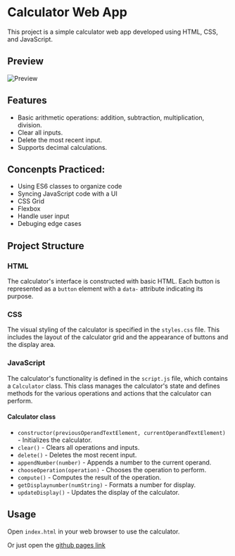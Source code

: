 # Calculator Web App

This project is a simple calculator web app developed using HTML, CSS, and JavaScript.

## Preview
![Preview](https://i.imgur.com/xuIxWCI.png)

## Features

- Basic arithmetic operations: addition, subtraction, multiplication, division.
- Clear all inputs.
- Delete the most recent input.
- Supports decimal calculations.

## Concenpts Practiced:

- Using ES6 classes to organize code
- Syncing JavaScript code with a UI
- CSS Grid
- Flexbox
- Handle user input
- Debuging edge cases

## Project Structure

### HTML
The calculator's interface is constructed with basic HTML. Each button is represented as a `button` element with a `data-` attribute indicating its purpose.

### CSS
The visual styling of the calculator is specified in the `styles.css` file. This includes the layout of the calculator grid and the appearance of buttons and the display area.

### JavaScript
The calculator's functionality is defined in the `script.js` file, which contains a `Calculator` class. This class manages the calculator's state and defines methods for the various operations and actions that the calculator can perform.

#### Calculator class
- `constructor(previousOperandTextElement, currentOperandTextElement)` - Initializes the calculator.
- `clear()` - Clears all operations and inputs.
- `delete()` - Deletes the most recent input.
- `appendNumber(number)` - Appends a number to the current operand.
- `chooseOperation(operation)` - Chooses the operation to perform.
- `compute()` - Computes the result of the operation.
- `getDisplaynumber(numString)` - Formats a number for display.
- `updateDisplay()` - Updates the display of the calculator.

## Usage

Open `index.html` in your web browser to use the calculator.

Or just open the [github pages link](dant52.github.io/Calculator/)
